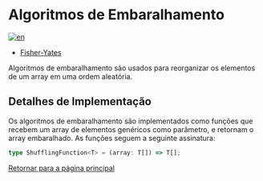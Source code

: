 # Algoritmos de Embaralhamento

[![en](https://img.shields.io/badge/lang-en-red.svg)](./README.md)

- [Fisher-Yates](./fisher-yates/README.pt-br.md)

Algoritmos de embaralhamento são usados para reorganizar os elementos de um array em uma ordem aleatória.

## Detalhes de Implementação

Os algoritmos de embaralhamento são implementados como funções que recebem um array de elementos genéricos como parâmetro, e retornam o array embaralhado. As funções seguem a seguinte assinatura:

```typescript
type ShufflingFunction<T> = (array: T[]) => T[];
```

[Retornar para a página principal](../../../README.pt-br.md)
